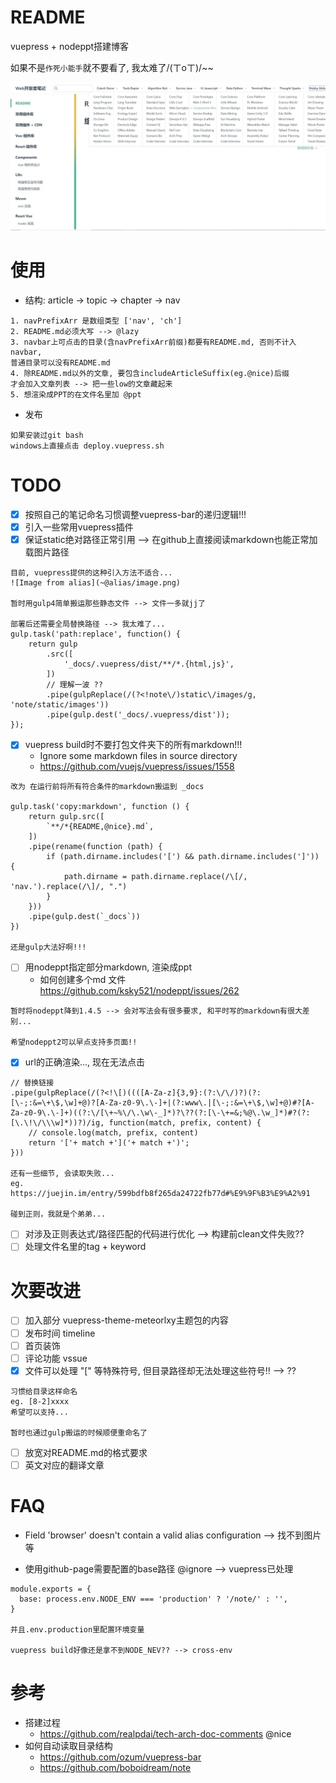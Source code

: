 # README

vuepress + nodeppt搭建博客

如果不是`作死小能手`就不要看了, 我太难了/(ㄒoㄒ)/~~

![效果图](/static/images/preview.jpg)

# 使用

- 结构: article -> topic -> chapter -> nav

```
1. navPrefixArr 是数组类型 ['nav', 'ch'] 
2. README.md必须大写 --> @lazy
3. navbar上可点击的目录(含navPrefixArr前缀)都要有README.md, 否则不计入navbar,
普通目录可以没有README.md
4. 除README.md以外的文章, 要包含includeArticleSuffix(eg.@nice)后缀
才会加入文章列表 --> 把一些low的文章藏起来
5. 想渲染成PPT的在文件名里加 @ppt
```

- 发布

```
如果安装过git bash
windows上直接点击 deploy.vuepress.sh
```

# TODO

- [x] 按照自己的笔记命名习惯调整vuepress-bar的递归逻辑!!!
- [x] 引入一些常用vuepress插件
- [x] 保证static绝对路径正常引用 --> 在github上直接阅读markdown也能正常加载图片路径

```
目前, vuepress提供的这种引入方法不适合...
![Image from alias](~@alias/image.png)

暂时用gulp4简单搬运那些静态文件 --> 文件一多就jj了

部署后还需要全局替换路径 --> 我太难了...
gulp.task('path:replace', function() {
    return gulp
        .src([
            '_docs/.vuepress/dist/**/*.{html,js}',
        ])
        // 理解一波 ??
        .pipe(gulpReplace(/(?<!note\/)static\/images/g, 'note/static/images'))
        .pipe(gulp.dest('_docs/.vuepress/dist'));
});
```

- [x] vuepress build时不要打包文件夹下的所有markdown!!!
    - Ignore some markdown files in source directory 
    - https://github.com/vuejs/vuepress/issues/1558

```
改为 在运行前将所有符合条件的markdown搬运到 _docs

gulp.task('copy:markdown', function () {
    return gulp.src([
        `**/*{README,@nice}.md`,
    ])
    .pipe(rename(function (path) {
        if (path.dirname.includes('[') && path.dirname.includes(']')) {
            path.dirname = path.dirname.replace(/\[/, 'nav.').replace(/\]/, ".")
        }
    }))
    .pipe(gulp.dest(`_docs`))
})

还是gulp大法好啊!!!
```

- [ ] 用nodeppt指定部分markdown, 渲染成ppt
    - 如何创建多个md 文件 https://github.com/ksky521/nodeppt/issues/262

```
暂时将nodeppt降到1.4.5 --> 会对写法会有很多要求, 和平时写的markdown有很大差别...

希望nodeppt2可以早点支持多页面!!
```

- [X] url的正确渲染..., 现在无法点击

```
// 替换链接
.pipe(gulpReplace(/(?<!\[)((([A-Za-z]{3,9}:(?:\/\/)?)(?:[\-;:&=\+\$,\w]+@)?[A-Za-z0-9\.\-]+|(?:www\.|[\-;:&=\+\$,\w]+@)#?[A-Za-z0-9\.\-]+)((?:\/[\+~%\/\.\w\-_]*)?\??(?:[\-\+=&;%@\.\w_]*)#?(?:[\.\!\/\\\w]*))?)/ig, function(match, prefix, content) {
    // console.log(match, prefix, content)
    return '['+ match +']('+ match +')';
}))

还有一些细节, 会读取失败...
eg.
https://juejin.im/entry/599bdfb8f265da24722fb77d#%E9%9F%B3%E9%A2%91

碰到正则，我就是个弟弟...
```

- [ ] 对涉及正则表达式/路径匹配的代码进行优化 --> 构建前clean文件失败??
- [ ] 处理文件名里的tag + keyword

# 次要改进

- [ ] 加入部分 vuepress-theme-meteorlxy主题包的内容 
- [ ] 发布时间 timeline
- [ ] 首页装饰
- [ ] 评论功能 vssue
- [x] 文件可以处理 "[" 等特殊符号, 但目录路径却无法处理这些符号!! --> ??

```
习惯给目录这样命名
eg. [8-2]xxxx
希望可以支持...

暂时也通过gulp搬运的时候顺便重命名了
```

- [ ] 放宽对README.md的格式要求
- [ ] 英文对应的翻译文章

# FAQ

- Field 'browser' doesn't contain a valid alias configuration --> 找不到图片等

- 使用github-page需要配置的base路径 @ignore --> vuepress已处理

```
module.exports = {
  base: process.env.NODE_ENV === 'production' ? '/note/' : '',
}

并且.env.production里配置环境变量

vuepress build好像还是拿不到NODE_NEV?? --> cross-env
```


# 参考

- 搭建过程
    - https://github.com/realpdai/tech-arch-doc-comments @nice
- 如何自动读取目录结构
    - https://github.com/ozum/vuepress-bar
    - https://github.com/boboidream/note


